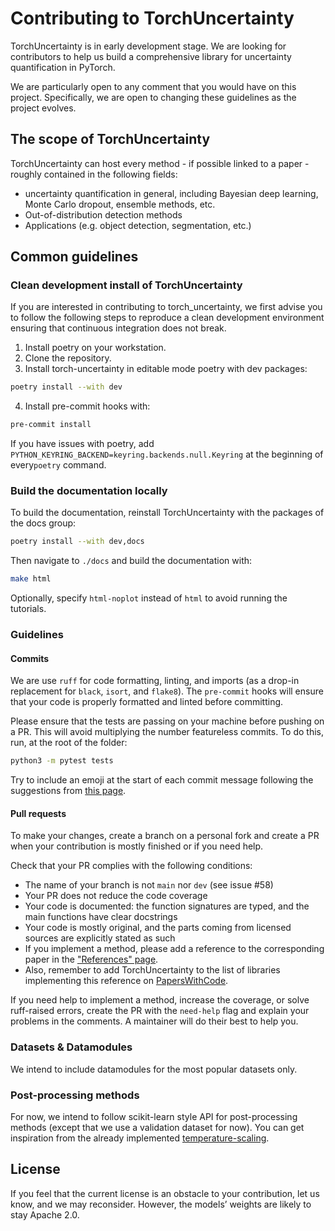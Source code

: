 # Contributing to TorchUncertainty

TorchUncertainty is in early development stage. We are looking for
contributors to help us build a comprehensive library for uncertainty
quantification in PyTorch.

We are particularly open to any comment that you would have on this project.
Specifically, we are open to changing these guidelines as the project evolves.

## The scope of TorchUncertainty

TorchUncertainty can host every method - if possible linked to a paper -
roughly contained in the following fields:

- uncertainty quantification in general, including Bayesian deep learning,
Monte Carlo dropout, ensemble methods, etc.
- Out-of-distribution detection methods
- Applications (e.g. object detection, segmentation, etc.)

## Common guidelines

### Clean development install of TorchUncertainty

If you are interested in contributing to torch_uncertainty, we first advise you
to follow the following steps to reproduce a clean development environment
ensuring that continuous integration does not break.

1. Install poetry on your workstation.
2. Clone the repository.
3. Install torch-uncertainty in editable mode poetry with dev packages:

```sh
poetry install --with dev
```

4. Install pre-commit hooks with:

```sh
pre-commit install
```

If you have issues with poetry, add `PYTHON_KEYRING_BACKEND=keyring.backends.null.Keyring`
at the beginning of every`poetry` command.

### Build the documentation locally

To build the documentation, reinstall TorchUncertainty with the packages of the docs
group:

```sh
poetry install --with dev,docs
```

Then navigate to `./docs` and build the documentation with:

```sh
make html
```

Optionally, specify `html-noplot` instead of `html` to avoid running the tutorials.

### Guidelines

#### Commits

We are use `ruff` for code formatting, linting, and imports (as a drop-in
replacement for `black`, `isort`, and `flake8`). The `pre-commit` hooks will
ensure that your code is properly formatted and linted before committing.

Please ensure that the tests are passing on your machine before pushing on a
PR. This will avoid multiplying the number featureless commits. To do this,
run, at the root of the folder:

```sh
python3 -m pytest tests
```

Try to include an emoji at the start of each commit message following the suggestions
from [this page](https://gist.github.com/parmentf/035de27d6ed1dce0b36a).

#### Pull requests

To make your changes, create a branch on a personal fork and create a PR when your contribution
is mostly finished or if you need help.

Check that your PR complies with the following conditions:

- The name of your branch is not `main` nor `dev` (see issue #58)
- Your PR does not reduce the code coverage
- Your code is documented: the function signatures are typed, and the main functions have clear
docstrings
- Your code is mostly original, and the parts coming from licensed sources are explicitly
stated as such
- If you implement a method, please add a reference to the corresponding paper in the
["References" page](https://torch-uncertainty.github.io/references.html).
- Also, remember to add TorchUncertainty to the list of libraries implementing this reference
on [PapersWithCode](https://paperswithcode.com).

If you need help to implement a method, increase the coverage, or solve ruff-raised errors,
create the PR with the `need-help` flag and explain your problems in the comments. A maintainer
will do their best to help you.

### Datasets & Datamodules

We intend to include datamodules for the most popular datasets only.

### Post-processing methods

For now, we intend to follow scikit-learn style API for post-processing
methods (except that we use a validation dataset for now). You can get
inspiration from the already implemented
[temperature-scaling](https://github.com/ENSTA-U2IS/torch-uncertainty/blob/dev/torch_uncertainty/post_processing/calibration/temperature_scaler.py).

## License

If you feel that the current license is an obstacle to your contribution, let us
know, and we may reconsider. However, the models’ weights are likely to stay
Apache 2.0.
